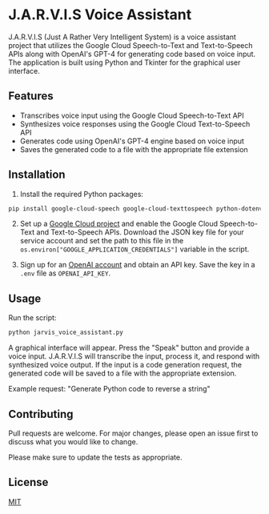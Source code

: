 # J.A.R.V.I.S Voice Assistant

J.A.R.V.I.S (Just A Rather Very Intelligent System) is a voice assistant project that utilizes the Google Cloud Speech-to-Text and Text-to-Speech APIs along with OpenAI's GPT-4 for generating code based on voice input. The application is built using Python and Tkinter for the graphical user interface.

## Features
- Transcribes voice input using the Google Cloud Speech-to-Text API
- Synthesizes voice responses using the Google Cloud Text-to-Speech API
- Generates code using OpenAI's GPT-4 engine based on voice input
- Saves the generated code to a file with the appropriate file extension

## Installation

1. Install the required Python packages:

```sh
pip install google-cloud-speech google-cloud-texttospeech python-dotenv openai pyaudio tkinter
```

2. Set up a [Google Cloud project](https://cloud.google.com/resource-manager/docs/creating-managing-projects) and enable the Google Cloud Speech-to-Text and Text-to-Speech APIs. Download the JSON key file for your service account and set the path to this file in the `os.environ["GOOGLE_APPLICATION_CREDENTIALS"]` variable in the script.

3. Sign up for an [OpenAI account](https://beta.openai.com/signup) and obtain an API key. Save the key in a `.env` file as `OPENAI_API_KEY`.

## Usage

Run the script:

```sh
python jarvis_voice_assistant.py
```

A graphical interface will appear. Press the "Speak" button and provide a voice input. J.A.R.V.I.S will transcribe the input, process it, and respond with synthesized voice output. If the input is a code generation request, the generated code will be saved to a file with the appropriate extension.

Example request: "Generate Python code to reverse a string"

## Contributing

Pull requests are welcome. For major changes, please open an issue first to discuss what you would like to change.

Please make sure to update the tests as appropriate.

## License

[MIT](https://choosealicense.com/licenses/mit/)



